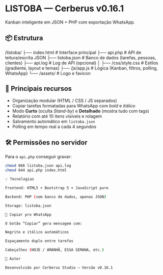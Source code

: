 # LISTOBA — Cerberus v0.16.1

Kanban inteligente em JSON + PHP com exportação WhatsApp.

## 📦 Estrutura
/listoba/
├── index.html # Interface principal
├── api.php # API de leitura/escrita JSON
├── listoba.json # Banco de dados (tarefas, pessoas, clientes)
├── api.log # Log de API (opcional)
│
├── /css/style.css # Estilos (gradiente, layout e temas)
├── /js/app.js # Lógica (Kanban, filtros, polling, WhatsApp)
└── /assets/ # Logo e favicon


## 🚀 Principais recursos
- Organização modular (HTML / CSS / JS separados)
- Copiar tarefas formatadas para WhatsApp com *bold* e _itálico_
- Modo **Curto** (oculta *Stand-by*) e **Detalhado** (mostra tudo com tags)
- Relatório com até 10 itens visíveis e rolagem
- Salvamento automático em `listoba.json`
- Polling em tempo real a cada 4 segundos

## 🛠️ Permissões no servidor
Para o `api.php` conseguir gravar:
```bash
chmod 666 listoba.json api.log
chmod 644 api.php index.html

💡 Tecnologias

Frontend: HTML5 + Bootstrap 5 + JavaScript puro

Backend: PHP (sem banco de dados, apenas JSON)

Storage: listoba.json

📲 Copiar pro WhatsApp

O botão “Copiar” gera mensagem com:

Negrito e itálico automáticos

Espaçamento duplo entre tarefas

Cabeçalhos (HOJE / AMANHÃ, ESSA SEMANA, etc.)

🧩 Autor

Desenvolvido por Cerberus Studio — Versão v0.16.1
